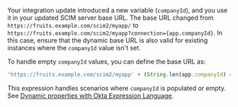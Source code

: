    Your integration update introduced a new variable (`companyId`), and you use it in your updated SCIM server base URL. The base URL changed from `https://fruits.example.com/scim2/myapp/` to `https://fruits.example.com/scim2/myapp?connection={app.companyId}`. In this case, ensure that the dynamic base URL is also valid for existing instances where the `companyId` value isn't set.

   To handle empty `companyId` values, you can define the base URL as:

   ```js
   'https://fruits.example.com/scim2/myapp' + (String.len(app.companyId) == 0 ? '/' : '?connection=' + app.companyId)
   ```

   This expression handles scenarios where `companyId` is populated or empty. See [Dynamic properties with Okta Expression Language](/docs/guides/submit-oin-app/scim/main/#dynamic-properties-with-okta-expression-language).
